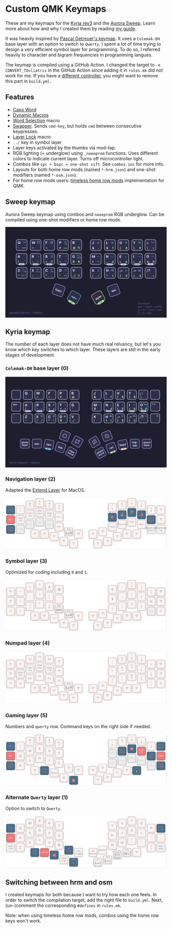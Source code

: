# Custom QMK Keymaps

These are my keymaps for the [Kyria rev3](https://github.com/splitkb/kyria) and the [Aurora Sweep](https://splitkb.com/collections/keyboard-kits/products/aurora-sweep). Learn more about how and why I created them by reading [my guide](https://ratoru.com/blog/choose-the-right-base-layout).

It was heavily inspired by [Pascal Getreuer's keymap](https://github.com/getreuer/qmk-keymap). It uses a `Colemak-DH` base layer with an option to switch to `Qwerty`. I spent a lot of time trying to design a very efficient symbol layer for programming. To do so, I referred heavily to character and bigram frequencies in programming langues.

The keymap is compiled using a GitHub Action. I changed the target to `-e CONVERT_TO=liatris` in the GitHub Action since adding it in `rules.mk` did not work for me. If you have a [different controller](https://docs.qmk.fm/#/feature_converters?id=converters), you might want to remove this part in `build.yml`.

## Features

- [Caps Word](https://docs.qmk.fm/#/feature_caps_word)
- [Dynamic Macros](https://docs.qmk.fm/#/feature_dynamic_macros)
- [Word Selection](https://getreuer.info/posts/keyboards/select-word/index.html) macro
- [Swapper](https://github.com/callum-oakley/qmk_firmware/tree/master/users/callum#swapper). Sends `cmd-key`, but holds `cmd` between consecutive keypresses.
- [Layer Lock](https://getreuer.info/posts/keyboards/layer-lock/index.html) macro
- `../` key in symbol layer
- Layer keys activated by the thumbs via mod-tap.
- RGB lighting (= underglow) using `_noeeprom` functions. Uses different colors to indicate current layer. Turns off microcontroller light.
- Combos like `spc + bspc = one-shot sift`. See `combos.inc` for more info.
- Layouts for both home row mods (named `*-hrm.json`) and one-shot modifiers (named `*-osm.json`).
- For home row mods users: [timeless home row mods](https://github.com/urob/zmk-config#timeless-homerow-mods) implementation for QMK.

## Sweep keymap

Aurora Sweep keymap using combos and `noeeprom` RGB underglow. Can be compiled using one-shot modifiers or home row mods.

![sweep-keymap](docs/sweep/sweep-hrm.png)

## Kyria keymap

The number of each layer does not have much real relvancy, but let's you know which key switches to which layer. These layers are still in the early stages of development.

### `Colemak-DH` base layer (0)

![colemak-base-layer](docs/kyria/colemak-dh-base-layer.png)

### Navigation layer (2) 

Adapted the [Extend Layer](https://dreymar.colemak.org/layers-extend.html) for MacOS.

![navigation layer](docs/kyria/navigation-layer.png)

### Symbol layer (3)

Optimized for coding including `0` and `1`.

![symbol layer](docs/kyria/symbol-layer.png)

### Numpad layer (4)

![numpad layer](docs/kyria/numpad-layer.png)

### Gaming layer (5)

Numbers and `qwerty` row. Command keys on the right side if needed.

![gaming layer](docs/kyria/gaming-layer.png)

### Alternate `Qwerty` layer (1)

Option to switch to `Qwerty`.

![qwerty base layer](docs/kyria/qwerty-layer.png)

## Switching between hrm and osm

I created keymaps for both because I want to try how each one feels. In order to switch the compilation target, add the right file to `build.yml`. Next, (un-)comment the corresponding `#defines` in `rules.mk`.

Note: when using timeless home row mods, combos using the home row keys won't work.


